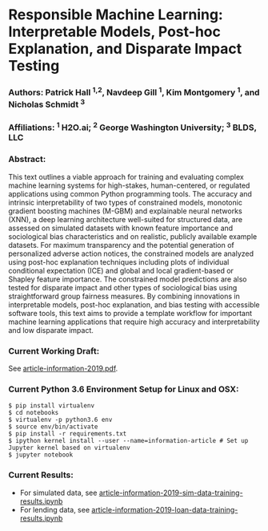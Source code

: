 # Responsible Machine Learning: Interpretable Models, Post-hoc Explanation, and Disparate Impact Testing

### Authors: Patrick Hall <sup>1,2</sup>, Navdeep Gill <sup>1</sup>, Kim Montgomery <sup>1</sup>, and Nicholas Schmidt <sup>3</sup>
### Affiliations: <sup>1</sup> H2O.ai; <sup>2</sup> George Washington University; <sup>3</sup> BLDS, LLC

### Abstract: 
This text outlines a viable approach for training and evaluating complex machine learning systems for high-stakes, human-centered, or regulated applications using common Python programming tools. The accuracy and intrinsic interpretability of two types of constrained models, monotonic gradient boosting machines (M-GBM) and explainable neural networks (XNN), a deep learning architecture well-suited for structured data, are assessed on simulated datasets with known feature importance and sociological bias characteristics and on realistic, publicly available example datasets. For maximum transparency and the potential generation of personalized adverse action notices, the constrained models are analyzed using post-hoc explanation techniques including plots of individual conditional expectation (ICE) and global and local gradient-based or Shapley feature importance. The constrained model predictions are also tested for disparate impact and other types of sociological bias using straightforward group fairness measures. By combining innovations in interpretable models, post-hoc explanation, and bias testing with accessible software tools, this text aims to provide a template workflow for important machine learning applications that require high accuracy and interpretability and low disparate impact.

### Current Working Draft:

See [article-information-2019.pdf](article-information-2019.pdf).

### Current Python 3.6 Environment Setup for Linux and OSX: 

```
$ pip install virtualenv
$ cd notebooks
$ virtualenv -p python3.6 env
$ source env/bin/activate
$ pip install -r requirements.txt
$ ipython kernel install --user --name=information-article # Set up Jupyter kernel based on virtualenv
$ jupyter notebook
```

### Current Results:

* For simulated data, see [article-information-2019-sim-data-training-results.ipynb](notebooks/article-information-2019-sim-data-training-results.ipynb)
* For lending data, see [article-information-2019-loan-data-training-results.ipynb](notebooks/article-information-2019-loan-data-training-results.ipynb)

